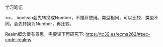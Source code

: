 学习笔记

==， boolean会先转换成Number，不推荐使用。类型相同，可以比较，类型不同，会先转换为Number，再比较。

Realm概念很有意思，需要课下再研究下: https://tc39.es/ecma262/#sec-code-realms
